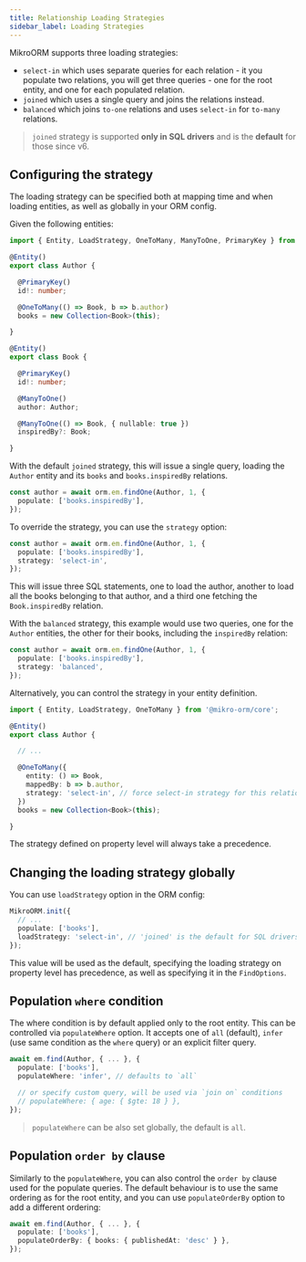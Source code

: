 ```yaml
---
title: Relationship Loading Strategies
sidebar_label: Loading Strategies
---
```


MikroORM supports three loading strategies:

- `select-in` which uses separate queries for each relation - it you populate two relations, you will get three queries - one for the root entity, and one for each populated relation.
- `joined` which uses a single query and joins the relations instead.
- `balanced` which joins `to-one` relations and uses `select-in` for `to-many` relations.

> `joined` strategy is supported **only in SQL drivers** and is the **default** for those since v6.

## Configuring the strategy

The loading strategy can be specified both at mapping time and when loading entities, as well as globally in your ORM config.

Given the following entities:

```ts
import { Entity, LoadStrategy, OneToMany, ManyToOne, PrimaryKey } from '@mikro-orm/core';

@Entity()
export class Author {

  @PrimaryKey()
  id!: number;

  @OneToMany(() => Book, b => b.author)
  books = new Collection<Book>(this);

}

@Entity()
export class Book {

  @PrimaryKey()
  id!: number;

  @ManyToOne()
  author: Author;

  @ManyToOne(() => Book, { nullable: true })
  inspiredBy?: Book;

}
```

With the default `joined` strategy, this will issue a single query, loading the `Author` entity and its `books` and `books.inspiredBy` relations.

```ts
const author = await orm.em.findOne(Author, 1, {
  populate: ['books.inspiredBy'],
});
```

To override the strategy, you can use the `strategy` option:

```ts
const author = await orm.em.findOne(Author, 1, {
  populate: ['books.inspiredBy'],
  strategy: 'select-in',
});
```

This will issue three SQL statements, one to load the author, another to load all the books belonging to that author, and a third one fetching the `Book.inspiredBy` relation.

With the `balanced` strategy, this example would use two queries, one for the `Author` entities, the other for their books, including the `inspiredBy` relation:

```ts
const author = await orm.em.findOne(Author, 1, {
  populate: ['books.inspiredBy'],
  strategy: 'balanced',
});
```

Alternatively, you can control the strategy in your entity definition.

```ts
import { Entity, LoadStrategy, OneToMany } from '@mikro-orm/core';

@Entity()
export class Author {

  // ...

  @OneToMany({
    entity: () => Book,
    mappedBy: b => b.author,
    strategy: 'select-in', // force select-in strategy for this relation
  })
  books = new Collection<Book>(this);

}
```

The strategy defined on property level will always take a precedence.

## Changing the loading strategy globally

You can use `loadStrategy` option in the ORM config:

```ts
MikroORM.init({
  // ...
  populate: ['books'],
  loadStrategy: 'select-in', // 'joined' is the default for SQL drivers
});
```

This value will be used as the default, specifying the loading strategy on property level has precedence, as well as specifying it in the `FindOptions`.

## Population `where` condition

The where condition is by default applied only to the root entity. This can be controlled via `populateWhere` option. It accepts one of `all` (default), `infer` (use same condition as the `where` query) or an explicit filter query.

```ts
await em.find(Author, { ... }, {
  populate: ['books'],
  populateWhere: 'infer', // defaults to `all`

  // or specify custom query, will be used via `join on` conditions
  // populateWhere: { age: { $gte: 18 } },
});
```

> `populateWhere` can be also set globally, the default is `all`.

## Population `order by` clause

Similarly to the `populateWhere`, you can also control the `order by` clause used for the populate queries. The default behaviour is to use the same ordering as for the root entity, and you can use `populateOrderBy` option to add a different ordering:

```ts
await em.find(Author, { ... }, {
  populate: ['books'],
  populateOrderBy: { books: { publishedAt: 'desc' } },
});
```
